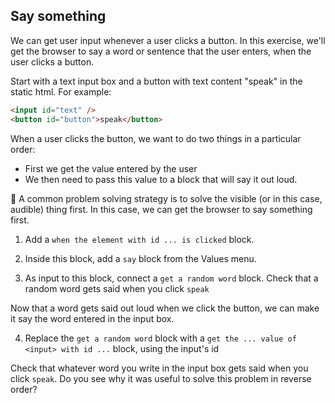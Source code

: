 
## Say something

We can get user input whenever a user clicks a button.
In this exercise, we'll get the browser to say a word or sentence that the user enters, when the user clicks a button.

Start with a text input box and a button with text content "speak" in the static html.
For example: 

```html
<input id="text" />
<button id="button">speak</button>
```

When a user clicks the button, we want to do two things in a particular order:

- First we get the value entered by the user
- We then need to pass this value to a block that will say it out loud.

🧠 A common problem solving strategy is to solve the visible (or in this case, audible) thing first. In this case, we can get the browser to say something first.
  
1. Add a `when the element with id ... is clicked` block.

2. Inside this block, add a `say` block from the Values menu.

3. As input to this block, connect a `get a random word` block.
Check that a random word gets said when you click `speak`
 
Now that a word gets said out loud when we click the button, we can make it say the word entered in the input box. 

4. Replace the `get a random word` block with a `get the ... value of <input> with id ...` block, using the input's id

Check that whatever word you write in the input box gets said when you click `speak`.
Do you see why it was useful to solve this problem in reverse order?